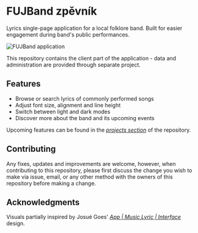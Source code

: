 # FUJBand zpěvník

Lyrics single-page application for a local folklore band. Built for easier engagement during band's public performances.

![FUJBand application](https://i.imgur.com/JWRX3jg.png)

This repository contains the client part of the application - data and administration are provided through separate project.

## Features
- Browse or search lyrics of commonly performed songs
- Adjust font size, alignment and line height
- Switch between light and dark modes
- Discover more about the band and its upcoming events

Upcoming features can be found in the *[projects section](https://github.com/pryetranka/fujband/projects/1)* of the repository.

## Contributing
Any fixes, updates and improvements are welcome, however, when contributing to this repository, please first discuss the change you wish to make via issue, email, or any other method with the owners of this repository before making a change.

## Acknowledgments
Visuals partially inspired by Josué Goes' *[App | Music Lyric | Interface](https://www.behance.net/gallery/68858731/App-Music-Lyric-Interface)* design.